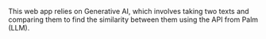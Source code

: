 This web app relies on Generative AI, which involves taking two texts and comparing them to find the similarity between them using the API from Palm (LLM).
